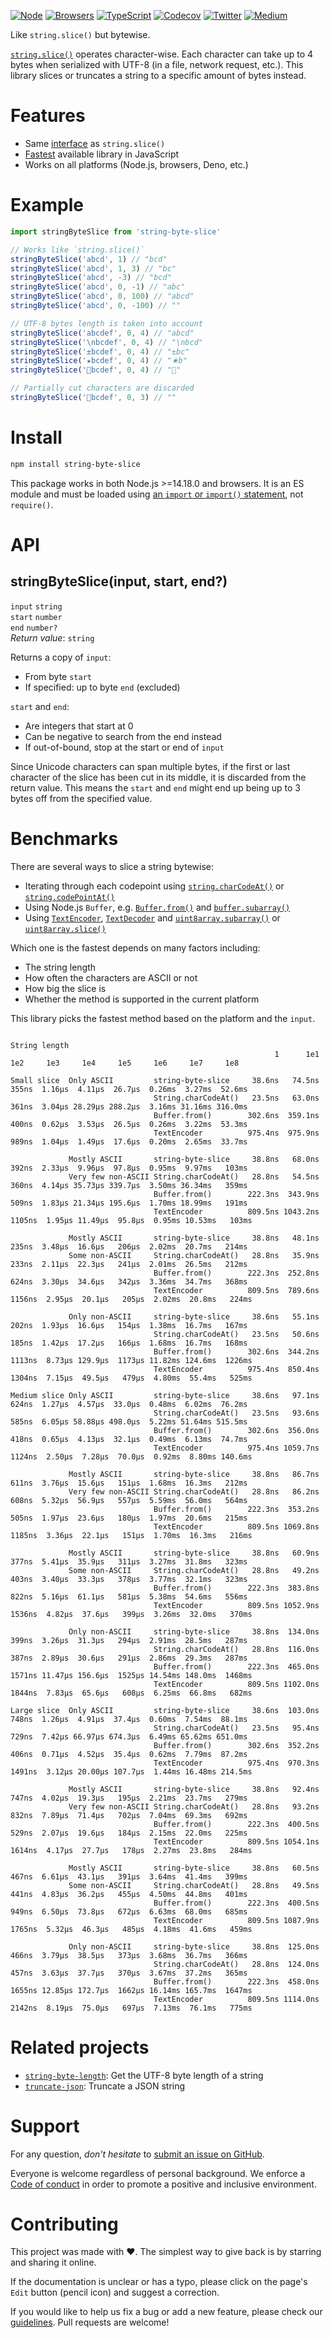 [![Node](https://img.shields.io/badge/-Node.js-808080?logo=node.js&colorA=404040&logoColor=66cc33)](https://www.npmjs.com/package/string-byte-slice)
[![Browsers](https://img.shields.io/badge/-Browsers-808080?logo=firefox&colorA=404040)](https://unpkg.com/string-byte-slice?module)
[![TypeScript](https://img.shields.io/badge/-Typed-808080?logo=typescript&colorA=404040&logoColor=0096ff)](/types/main.d.ts)
[![Codecov](https://img.shields.io/badge/-Tested%20100%25-808080?logo=codecov&colorA=404040)](https://codecov.io/gh/ehmicky/string-byte-slice)
[![Twitter](https://img.shields.io/badge/-Twitter-808080.svg?logo=twitter&colorA=404040)](https://twitter.com/intent/follow?screen_name=ehmicky)
[![Medium](https://img.shields.io/badge/-Medium-808080.svg?logo=medium&colorA=404040)](https://medium.com/@ehmicky)

Like `string.slice()` but bytewise.

[`string.slice()`](https://developer.mozilla.org/en-US/docs/Web/JavaScript/Reference/Global_Objects/String/slice)
operates character-wise. Each character can take up to 4 bytes when serialized
with UTF-8 (in a file, network request, etc.). This library slices or truncates
a string to a specific amount of bytes instead.

# Features

- Same [interface](#api) as `string.slice()`
- [Fastest](#benchmarks) available library in JavaScript
- Works on all platforms (Node.js, browsers, Deno, etc.)

# Example

```js
import stringByteSlice from 'string-byte-slice'

// Works like `string.slice()`
stringByteSlice('abcd', 1) // "bcd"
stringByteSlice('abcd', 1, 3) // "bc"
stringByteSlice('abcd', -3) // "bcd"
stringByteSlice('abcd', 0, -1) // "abc"
stringByteSlice('abcd', 0, 100) // "abcd"
stringByteSlice('abcd', 0, -100) // ""

// UTF-8 bytes length is taken into account
stringByteSlice('abcdef', 0, 4) // "abcd"
stringByteSlice('\nbcdef', 0, 4) // "\nbcd"
stringByteSlice('±bcdef', 0, 4) // "±bc"
stringByteSlice('★bcdef', 0, 4) // "★b"
stringByteSlice('🦄bcdef', 0, 4) // "🦄"

// Partially cut characters are discarded
stringByteSlice('🦄bcdef', 0, 3) // ""
```

# Install

```bash
npm install string-byte-slice
```

This package works in both Node.js >=14.18.0 and browsers. It is an ES module
and must be loaded using
[an `import` or `import()` statement](https://gist.github.com/sindresorhus/a39789f98801d908bbc7ff3ecc99d99c),
not `require()`.

# API

## stringByteSlice(input, start, end?)

`input` `string`\
`start` `number`\
`end` `number?`\
_Return value_: `string`

Returns a copy of `input`:

- From byte `start`
- If specified: up to byte `end` (excluded)

`start` and `end`:

- Are integers that start at 0
- Can be negative to search from the end instead
- If out-of-bound, stop at the start or end of `input`

Since Unicode characters can span multiple bytes, if the first or last character
of the slice has been cut in its middle, it is discarded from the return value.
This means the `start` and `end` might end up being up to 3 bytes off from the
specified value.

# Benchmarks

There are several ways to slice a string bytewise:

- Iterating through each codepoint using
  [`string.charCodeAt()`](https://developer.mozilla.org/en-US/docs/Web/JavaScript/Reference/Global_Objects/String/charCodeAt)
  or
  [`string.codePointAt()`](https://developer.mozilla.org/en-US/docs/Web/JavaScript/Reference/Global_Objects/String/codePointAt)
- Using Node.js `Buffer`, e.g.
  [`Buffer.from()`](https://nodejs.org/api/buffer.html#static-method-bufferfromstring-encoding)
  and
  [`buffer.subarray()`](https://nodejs.org/api/buffer.html#bufsubarraystart-end)
- Using
  [`TextEncoder`](https://developer.mozilla.org/en-US/docs/Web/API/TextEncoder),
  [`TextDecoder`](https://developer.mozilla.org/en-US/docs/Web/API/TextDecoder)
  and
  [`uint8array.subarray()`](https://developer.mozilla.org/en-US/docs/Web/JavaScript/Reference/Global_Objects/TypedArray/subarray)
  or
  [`uint8array.slice()`](https://developer.mozilla.org/en-US/docs/Web/JavaScript/Reference/Global_Objects/TypedArray/slice)

Which one is the fastest depends on many factors including:

- The string length
- How often the characters are ASCII or not
- How big the slice is
- Whether the method is supported in the current platform

This library picks the fastest method based on the platform and the `input`.

```
                                                                              String length
                                                           1      1e1    1e2     1e3     1e4     1e5     1e6     1e7     1e8

Small slice  Only ASCII         string-byte-slice     38.6ns   74.5ns  355ns  1.16μs  4.11μs  26.7μs  0.26ms  3.27ms  52.6ms
                                String.charCodeAt()   23.5ns   63.0ns  361ns  3.04μs 28.29μs 288.2μs  3.16ms 31.16ms 316.0ms
                                Buffer.from()        302.6ns  359.1ns  400ns  0.62μs  3.53μs  26.5μs  0.26ms  3.22ms  53.3ms
                                TextEncoder          975.4ns  975.9ns  989ns  1.04μs  1.49μs  17.6μs  0.20ms  2.65ms  33.7ms

             Mostly ASCII       string-byte-slice     38.8ns   68.0ns  392ns  2.33μs  9.96μs  97.8μs  0.95ms  9.97ms   103ms
             Very few non-ASCII String.charCodeAt()   28.8ns   54.5ns  360ns  4.14μs 35.73μs 339.7μs  3.50ms 36.34ms   359ms
                                Buffer.from()        222.3ns  343.9ns  509ns  1.83μs 21.34μs 195.6μs  1.70ms 18.99ms   191ms
                                TextEncoder          809.5ns 1043.2ns 1105ns  1.95μs 11.49μs  95.8μs  0.95ms 10.53ms   103ms

             Mostly ASCII       string-byte-slice     38.8ns   48.1ns  235ns  3.48μs  16.6μs   206μs  2.02ms  20.7ms   214ms
             Some non-ASCII     String.charCodeAt()   28.8ns   35.9ns  233ns  2.11μs  22.3μs   241μs  2.01ms  26.5ms   212ms
                                Buffer.from()        222.3ns  252.8ns  624ns  3.30μs  34.6μs   342μs  3.36ms  34.7ms   368ms
                                TextEncoder          809.5ns  789.6ns 1156ns  2.95μs  20.1μs   205μs  2.02ms  20.8ms   224ms

             Only non-ASCII     string-byte-slice     38.6ns   55.1ns  202ns  1.93μs  16.6μs   154μs  1.38ms  16.7ms   167ms
                                String.charCodeAt()   23.5ns   50.6ns  185ns  1.42μs  17.2μs   166μs  1.68ms  16.7ms   168ms
                                Buffer.from()        302.6ns  344.2ns 1113ns  8.73μs 129.9μs  1173μs 11.82ms 124.6ms  1226ms
                                TextEncoder          975.4ns  850.4ns 1304ns  7.15μs  49.5μs   479μs  4.80ms  55.4ms   525ms

Medium slice Only ASCII         string-byte-slice     38.6ns   97.1ns  624ns  1.27μs  4.57μs  33.0μs  0.48ms  6.02ms  76.2ms
                                String.charCodeAt()   23.5ns   93.6ns  585ns  6.05μs 58.88μs 498.0μs  5.22ms 51.64ms 515.5ms
                                Buffer.from()        302.6ns  356.0ns  418ns  0.65μs  4.13μs  32.1μs  0.49ms  6.13ms  74.7ms
                                TextEncoder          975.4ns 1059.7ns 1124ns  2.50μs  7.28μs  70.0μs  0.92ms  8.80ms 140.6ms

             Mostly ASCII       string-byte-slice     38.8ns   86.7ns  611ns  3.76μs  15.6μs   151μs  1.68ms  16.3ms   212ms
             Very few non-ASCII String.charCodeAt()   28.8ns   86.2ns  608ns  5.32μs  56.9μs   557μs  5.59ms  56.0ms   564ms
                                Buffer.from()        222.3ns  353.2ns  505ns  1.97μs  23.6μs   180μs  1.97ms  20.6ms   215ms
                                TextEncoder          809.5ns 1069.8ns 1185ns  3.36μs  22.1μs   151μs  1.70ms  16.3ms   216ms

             Mostly ASCII       string-byte-slice     38.8ns   60.9ns  377ns  5.41μs  35.9μs   311μs  3.27ms  31.8ms   323ms
             Some non-ASCII     String.charCodeAt()   28.8ns   49.2ns  403ns  3.40μs  33.3μs   378μs  3.77ms  32.1ms   323ms
                                Buffer.from()        222.3ns  383.8ns  822ns  5.16μs  61.1μs   581μs  5.38ms  54.6ms   556ms
                                TextEncoder          809.5ns 1052.9ns 1536ns  4.82μs  37.6μs   399μs  3.26ms  32.0ms   370ms

             Only non-ASCII     string-byte-slice     38.8ns  134.0ns  399ns  3.26μs  31.3μs   294μs  2.91ms  28.5ms   287ms
                                String.charCodeAt()   28.8ns  116.0ns  387ns  2.89μs  30.6μs   291μs  2.86ms  29.3ms   287ms
                                Buffer.from()        222.3ns  465.0ns 1571ns 11.47μs 156.6μs  1525μs 14.54ms 148.0ms  1468ms
                                TextEncoder          809.5ns 1102.0ns 1844ns  7.83μs  65.6μs   608μs  6.25ms  66.8ms   682ms

Large slice  Only ASCII         string-byte-slice     38.6ns  103.0ns  748ns  1.26μs  4.91μs  37.4μs  0.60ms  7.54ms  88.1ms
                                String.charCodeAt()   23.5ns   95.4ns  729ns  7.42μs 66.97μs 674.3μs  6.49ms 65.62ms 651.0ms
                                Buffer.from()        302.6ns  352.2ns  406ns  0.71μs  4.52μs  35.4μs  0.62ms  7.79ms  87.2ms
                                TextEncoder          975.4ns  970.3ns 1491ns  3.12μs 20.00μs 107.7μs  1.44ms 16.48ms 214.5ms

             Mostly ASCII       string-byte-slice     38.8ns   92.4ns  747ns  4.02μs  19.3μs   195μs  2.21ms  23.7ms   279ms
             Very few non-ASCII String.charCodeAt()   28.8ns   93.2ns  832ns  7.89μs  71.4μs   702μs  7.04ms  69.3ms   692ms
                                Buffer.from()        222.3ns  400.5ns  529ns  2.07μs  19.6μs   184μs  2.15ms  22.0ms   225ms
                                TextEncoder          809.5ns 1054.1ns 1614ns  4.17μs  27.7μs   178μs  2.27ms  23.8ms   284ms

             Mostly ASCII       string-byte-slice     38.8ns   60.5ns  467ns  6.61μs  43.1μs   391μs  3.64ms  41.4ms   399ms
             Some non-ASCII     String.charCodeAt()   28.8ns   49.5ns  441ns  4.83μs  36.2μs   455μs  4.50ms  44.8ms   401ms
                                Buffer.from()        222.3ns  400.5ns  949ns  6.50μs  73.8μs   672μs  6.63ms  68.0ms   685ms
                                TextEncoder          809.5ns 1087.9ns 1765ns  5.32μs  46.3μs   485μs  4.18ms  41.6ms   459ms

             Only non-ASCII     string-byte-slice     38.8ns  125.0ns  466ns  3.79μs  38.5μs   373μs  3.68ms  36.7ms   366ms
                                String.charCodeAt()   28.8ns  124.0ns  457ns  3.63μs  37.7μs   370μs  3.67ms  37.2ms   365ms
                                Buffer.from()        222.3ns  458.0ns 1655ns 12.85μs 172.7μs  1662μs 16.14ms 165.7ms  1647ms
                                TextEncoder          809.5ns 1114.0ns 2142ns  8.19μs  75.0μs   697μs  7.13ms  76.1ms   775ms
```

# Related projects

- [`string-byte-length`](https://github.com/ehmicky/string-byte-length): Get the
  UTF-8 byte length of a string
- [`truncate-json`](https://github.com/ehmicky/truncate-json): Truncate a JSON
  string

# Support

For any question, _don't hesitate_ to [submit an issue on GitHub](../../issues).

Everyone is welcome regardless of personal background. We enforce a
[Code of conduct](CODE_OF_CONDUCT.md) in order to promote a positive and
inclusive environment.

# Contributing

This project was made with ❤️. The simplest way to give back is by starring and
sharing it online.

If the documentation is unclear or has a typo, please click on the page's `Edit`
button (pencil icon) and suggest a correction.

If you would like to help us fix a bug or add a new feature, please check our
[guidelines](CONTRIBUTING.md). Pull requests are welcome!

<!-- Thanks go to our wonderful contributors: -->

<!-- ALL-CONTRIBUTORS-LIST:START -->
<!-- prettier-ignore -->
<!--
<table><tr><td align="center"><a href="https://twitter.com/ehmicky"><img src="https://avatars2.githubusercontent.com/u/8136211?v=4" width="100px;" alt="ehmicky"/><br /><sub><b>ehmicky</b></sub></a><br /><a href="https://github.com/ehmicky/string-byte-slice/commits?author=ehmicky" title="Code">💻</a> <a href="#design-ehmicky" title="Design">🎨</a> <a href="#ideas-ehmicky" title="Ideas, Planning, & Feedback">🤔</a> <a href="https://github.com/ehmicky/string-byte-slice/commits?author=ehmicky" title="Documentation">📖</a></td></tr></table>
 -->
<!-- ALL-CONTRIBUTORS-LIST:END -->
